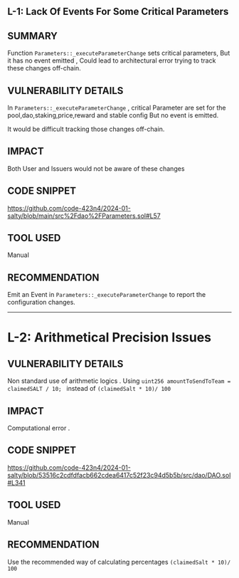 ## L-1: Lack Of Events For Some Critical Parameters 


## SUMMARY

Function ``Parameters::_executeParameterChange`` sets critical parameters, But it has no event emitted , Could lead to architectural error trying to track these changes off-chain.

## VULNERABILITY DETAILS

In ``Parameters::_executeParameterChange`` , critical Parameter are set for the pool,dao,staking,price,reward and stable config But no event is emitted.

It would be difficult tracking those changes off-chain. 

## IMPACT

Both User and Issuers would not be aware of these changes

## CODE SNIPPET

https://github.com/code-423n4/2024-01-salty/blob/main/src%2Fdao%2FParameters.sol#L57

## TOOL USED

Manual

##  RECOMMENDATION 

Emit an Event in ``Parameters::_executeParameterChange`` to report the configuration changes.

***************************************************************

# L-2: Arithmetical Precision Issues 

## VULNERABILITY DETAILS

Non standard use of arithmetic logics . Using ``uint256 amountToSendToTeam = claimedSALT / 10; `` instead of ``(claimedSalt * 10)/ 100``


## IMPACT

Computational error .

## CODE SNIPPET

https://github.com/code-423n4/2024-01-salty/blob/53516c2cdfdfacb662cdea6417c52f23c94d5b5b/src/dao/DAO.sol#L341

## TOOL USED

Manual

##  RECOMMENDATION 

Use the recommended way of calculating percentages 
``(claimedSalt * 10)/ 100``


